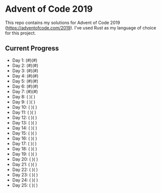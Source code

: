 # Advent of Code 2019

This repo contains my solutions for Advent of Code 2019 (https://adventofcode.com/2019). I've used Rust as my language of choice for this project.

## Current Progress
* Day 1:  (#)(#)
* Day 2:  (#)(#)
* Day 3:  (#)(#)
* Day 4:  (#)(#)
* Day 5:  (#)(#)
* Day 6:  (#)(#)
* Day 7:  (#)(#)
* Day 8:  ( )( )
* Day 9:  ( )( )
* Day 10: ( )( )
* Day 11: ( )( )
* Day 12: ( )( )
* Day 13: ( )( )
* Day 14: ( )( )
* Day 15: ( )( )
* Day 16: ( )( )
* Day 17: ( )( )
* Day 18: ( )( )
* Day 19: ( )( )
* Day 20: ( )( )
* Day 21: ( )( )
* Day 22: ( )( )
* Day 23: ( )( )
* Day 24: ( )( )
* Day 25: ( )( )
